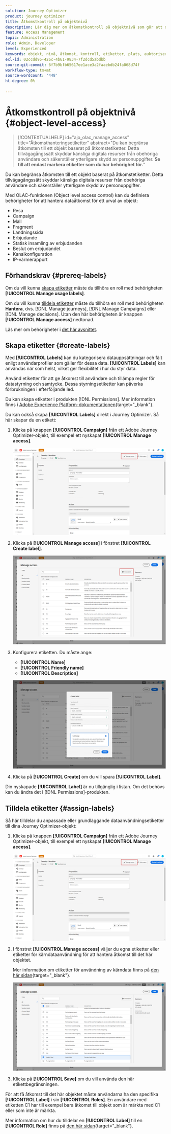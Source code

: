```yaml
---
solution: Journey Optimizer
product: journey optimizer
title: Åtkomstkontroll på objektnivå
description: Lär dig mer om åtkomstkontroll på objektnivå som gör att du kan definiera behörigheter för att hantera dataåtkomst till ett urval objekt
feature: Access Management
topic: Administration
role: Admin, Developer
level: Experienced
keywords: objekt, nivå, åtkomst, kontroll, etiketter, plats, auktorisering
exl-id: 02ccdd95-426c-4b61-9834-7f2dcd5abdbb
source-git-commit: 6f7b9bfb65617ee1ace3a2faaebdb24fa068d74f
workflow-type: tm+mt
source-wordcount: '448'
ht-degree: 0%

---
```


# Åtkomstkontroll på objektnivå {#object-level-access}

>[!CONTEXTUALHELP]
>id="ajo_olac_manage_access"
>title="Åtkomsthanteringsetiketter"
>abstract="Du kan begränsa åtkomsten till ett objekt baserat på åtkomstetiketter. Detta tillvägagångssätt skyddar känsliga digitala resurser från obehöriga användare och säkerställer ytterligare skydd av personuppgifter. **Se till att endast markera etiketter som du har behörighet för.**"

Du kan begränsa åtkomsten till ett objekt baserat på åtkomstetiketter. Detta tillvägagångssätt skyddar känsliga digitala resurser från obehöriga användare och säkerställer ytterligare skydd av personuppgifter.

Med OLAC-funktionen (Object level access control) kan du definiera behörigheter för att hantera dataåtkomst för ett urval av objekt:

* Resa
* Campaign
* Mall
* Fragment
* Landningssida
* Erbjudande
* Statisk insamling av erbjudanden
* Beslut om erbjudandet
* Kanalkonfiguration
* IP-värmerapport


## Förhandskrav {#prereq-labels}

Om du vill kunna [skapa etiketter](#create-labels) måste du tillhöra en roll med behörigheten **[!UICONTROL Manage usage labels]**.

Om du vill kunna [tilldela etiketter](#assign-labels) måste du tillhöra en roll med behörigheten **Hantera**, dvs. [!DNL Manage journeys], [!DNL Manage Campaigns] eller [!DNL Manage decisions]. Utan den här behörigheten är knappen **[!UICONTROL Manage access]** nedtonad.

Läs mer om behörigheter i [det här avsnittet](../administration/permissions.md).

## Skapa etiketter {#create-labels}

Med **[!UICONTROL Labels]** kan du kategorisera datauppsättningar och fält enligt användarprofiler som gäller för dessa data. **[!UICONTROL Labels]** kan användas när som helst, vilket ger flexibilitet i hur du styr data.

Använd etiketter för att ge åtkomst till användare och tillämpa regler för datastyrning och samtycke. Dessa styrningsetiketter kan påverka förbrukningen i efterföljande led.

Du kan skapa etiketter i produkten [!DNL Permissions]. Mer information finns i [Adobe Experience Platform-dokumentationen](https://experienceleague.adobe.com/docs/experience-platform/access-control/abac/permissions-ui/labels.html){target="_blank"}.

Du kan också skapa **[!UICONTROL Labels]** direkt i Journey Optimizer. Så här skapar du en etikett:

1. Klicka på knappen **[!UICONTROL Campaign]** från ett Adobe Journey Optimizer-objekt, till exempel ett nyskapat **[!UICONTROL Manage access]**.

   ![Hantera åtkomstknapp i Adobe Journey Optimizer](assets/olac_1.png)

1. Klicka på **[!UICONTROL Manage access]** i fönstret **[!UICONTROL Create label]**.

   ![](assets/olac_2.png)

1. Konfigurera etiketten. Du måste ange:

   * **[!UICONTROL Name]**
   * **[!UICONTROL Friendly name]**
   * **[!UICONTROL Description]**

   ![Etikettkonfigurationsfält](assets/olac_3.png)

1. Klicka på **[!UICONTROL Create]** om du vill spara **[!UICONTROL Label]**.

Din nyskapade **[!UICONTROL Label]** är nu tillgänglig i listan. Om det behövs kan du ändra det i [!DNL Permissions]-produkten.

## Tilldela etiketter {#assign-labels}

Så här tilldelar du anpassade eller grundläggande dataanvändningsetiketter till dina Journey Optimizer-objekt:

1. Klicka på knappen **[!UICONTROL Campaign]** från ett Adobe Journey Optimizer-objekt, till exempel ett nyskapat **[!UICONTROL Manage access]**.

   ![Hantera åtkomstknapp i Adobe Journey Optimizer](assets/olac_1.png)

1. I fönstret **[!UICONTROL Manage access]** väljer du egna etiketter eller etiketter för kärndataanvändning för att hantera åtkomst till det här objektet.

   Mer information om etiketter för användning av kärndata finns på [den här sidan](https://experienceleague.adobe.com/docs/experience-platform/data-governance/labels/reference.html){target="_blank"}.

   ![](assets/olac_4.png)

1. Klicka på **[!UICONTROL Save]** om du vill använda den här etikettbegränsningen.

För att få åtkomst till det här objektet måste användarna ha den specifika **[!UICONTROL Label]** i sin **[!UICONTROL Roles]**. En användare med etiketten C1 har till exempel bara åtkomst till objekt som är märkta med C1 eller som inte är märkta.

Mer information om hur du tilldelar en **[!UICONTROL Label]** till en **[!UICONTROL Role]** finns på [den här sidan](https://experienceleague.adobe.com/docs/experience-platform/access-control/abac/permissions-ui/permissions.html#manage-labels-for-a-role){target="_blank"}.
